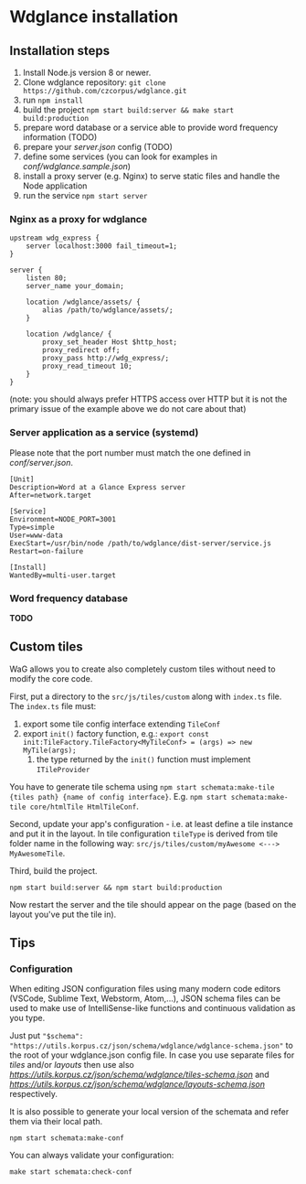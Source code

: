 # Wdglance installation

## Installation steps

1) Install Node.js version 8 or newer.
2) Clone wdglance repository: `git clone https://github.com/czcorpus/wdglance.git`
3) run `npm install`
4) build the project `npm start build:server && make start build:production`
5) prepare word database or a service able to provide word frequency information (TODO)
6) prepare your *server.json* config (TODO)
7) define some services (you can look for examples in *conf/wdglance.sample.json*)
8) install a proxy server (e.g. Nginx) to serve static files and handle the Node application
9) run the service `npm start server`


### Nginx as a proxy for wdglance

```
upstream wdg_express {
    server localhost:3000 fail_timeout=1;
}

server {
    listen 80;
    server_name your_domain;

    location /wdglance/assets/ {
        alias /path/to/wdglance/assets/;
    }

    location /wdglance/ {
        proxy_set_header Host $http_host;
        proxy_redirect off;
        proxy_pass http://wdg_express/;
        proxy_read_timeout 10;
    }
}
```

(note: you should always prefer HTTPS access over HTTP but it is not the
primary issue of the example above we do not care about that)



### Server application as a service (systemd)

Please note that the port number must match the one defined in *conf/server.json*.

```
[Unit]
Description=Word at a Glance Express server
After=network.target

[Service]
Environment=NODE_PORT=3001
Type=simple
User=www-data
ExecStart=/usr/bin/node /path/to/wdglance/dist-server/service.js
Restart=on-failure

[Install]
WantedBy=multi-user.target
```

### Word frequency database

**TODO**


## Custom tiles

WaG allows you to create also completely custom tiles without need to modify the core code.

First, put a directory to the `src/js/tiles/custom` along with `index.ts` file. The `index.ts` file must:

1) export some tile config interface extending `TileConf`
2) export `init()` factory function, e.g.: `export const init:TileFactory.TileFactory<MyTileConf> = (args) => new MyTile(args);`
    1) the type returned by the `init()` function must implement `ITileProvider`

You have to generate tile schema using `npm start schemata:make-tile {tiles path} {name of config interface}`.
E.g. `npm start schemata:make-tile core/htmlTile HtmlTileConf`.

Second, update your app's configuration - i.e. at least define a tile instance and put it in the layout.
In tile configuration `tileType` is derived from tile folder name in the following way:
`src/js/tiles/custom/myAwesome <---> MyAwesomeTile`.

Third, build the project.

```
npm start build:server && npm start build:production
```

Now restart the server and the tile should appear on the page (based on the layout you've put the tile in).

## Tips

### Configuration

When editing JSON configuration files using many modern code editors
(VSCode, Sublime Text, Webstorm, Atom,...), JSON schema files can be used to make
use of IntelliSense-like functions and continuous validation as you type.

Just put `"$schema": "https://utils.korpus.cz/json/schema/wdglance/wdglance-schema.json"` to
the root of your wdglance.json config file. In case you use separate files for *tiles* and/or
*layouts* then use also *https://utils.korpus.cz/json/schema/wdglance/tiles-schema.json* and
*https://utils.korpus.cz/json/schema/wdglance/layouts-schema.json* respectively.

It is also possible to generate your local version of the schemata and refer them via their
local path.

```
npm start schemata:make-conf
```

You can always validate your configuration:

```
make start schemata:check-conf
```

